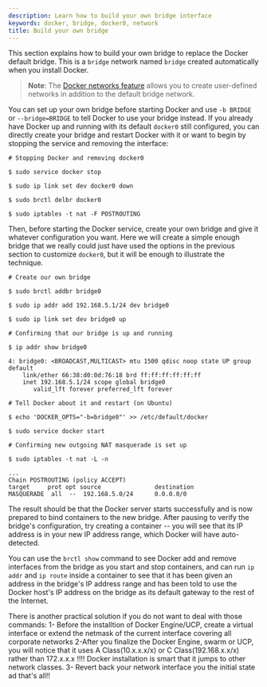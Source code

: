 ```yaml
---
description: Learn how to build your own bridge interface
keywords: docker, bridge, docker0, network
title: Build your own bridge
---
```


This section explains how to build your own bridge to replace the Docker default
bridge. This is a `bridge` network named `bridge` created automatically when you
install Docker.

> **Note**: The [Docker networks feature](../index.md) allows you to
create user-defined networks in addition to the default bridge network.

You can set up your own bridge before starting Docker and use `-b BRIDGE` or
`--bridge=BRIDGE` to tell Docker to use your bridge instead. If you already
have Docker up and running with its default `docker0` still configured,
you can directly create your bridge and restart Docker with it or want to begin by
stopping the service and removing the interface:

```
# Stopping Docker and removing docker0

$ sudo service docker stop

$ sudo ip link set dev docker0 down

$ sudo brctl delbr docker0

$ sudo iptables -t nat -F POSTROUTING
```

Then, before starting the Docker service, create your own bridge and give it
whatever configuration you want. Here we will create a simple enough bridge
that we really could just have used the options in the previous section to
customize `docker0`, but it will be enough to illustrate the technique.

```
# Create our own bridge

$ sudo brctl addbr bridge0

$ sudo ip addr add 192.168.5.1/24 dev bridge0

$ sudo ip link set dev bridge0 up

# Confirming that our bridge is up and running

$ ip addr show bridge0

4: bridge0: <BROADCAST,MULTICAST> mtu 1500 qdisc noop state UP group default
    link/ether 66:38:d0:0d:76:18 brd ff:ff:ff:ff:ff:ff
    inet 192.168.5.1/24 scope global bridge0
       valid_lft forever preferred_lft forever

# Tell Docker about it and restart (on Ubuntu)

$ echo 'DOCKER_OPTS="-b=bridge0"' >> /etc/default/docker

$ sudo service docker start

# Confirming new outgoing NAT masquerade is set up

$ sudo iptables -t nat -L -n

...
Chain POSTROUTING (policy ACCEPT)
target     prot opt source               destination
MASQUERADE  all  --  192.168.5.0/24      0.0.0.0/0
```

The result should be that the Docker server starts successfully and is now
prepared to bind containers to the new bridge. After pausing to verify the
bridge's configuration, try creating a container -- you will see that its IP
address is in your new IP address range, which Docker will have auto-detected.

You can use the `brctl show` command to see Docker add and remove interfaces
from the bridge as you start and stop containers, and can run `ip addr` and `ip
route` inside a container to see that it has been given an address in the
bridge's IP address range and has been told to use the Docker host's IP address
on the bridge as its default gateway to the rest of the Internet.

There is another practical solution if you do not want to deal with those commands:
1- Before the installtion of Docker Engine/UCP, create a virtual interface or extend the netmask of the current interface covering all corporate networks
2-After you finalize the Docker Engine, swarm or UCP, you will notice that it uses A Class(10.x.x.x/x) or C Class(192.168.x.x/x) rather than 172.x.x.x !!!! Docker installation is smart that it jumps to other network classes.
3- Revert back your network interface you the initial state ad that's all!! 

